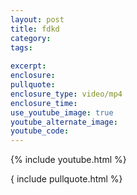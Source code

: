 ```yaml
---
layout: post
title: fdkd
category:
tags:
 
excerpt:
enclosure:
pullquote:
enclosure_type: video/mp4
enclosure_time:
use_youtube_image: true
youtube_alternate_image:
youtube_code: 
---
```


{% include youtube.html %}

{ include pullquote.html %}